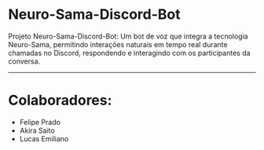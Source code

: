 # Neuro-Sama-Discord-Bot
 Projeto Neuro-Sama-Discord-Bot: Um bot de voz que integra a tecnologia Neuro-Sama, permitindo interações naturais em tempo real durante chamadas no Discord, respondendo e interagindo com os participantes da conversa.
 
 ---
 # Colaboradores:
 - Felipe Prado
 - Akira Saito
 - Lucas Emiliano
